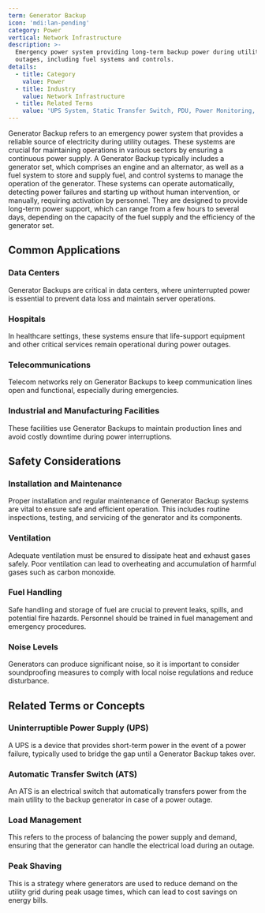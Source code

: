 ```yaml
---
term: Generator Backup
icon: 'mdi:lan-pending'
category: Power
vertical: Network Infrastructure
description: >-
  Emergency power system providing long-term backup power during utility
  outages, including fuel systems and controls.
details:
  - title: Category
    value: Power
  - title: Industry
    value: Network Infrastructure
  - title: Related Terms
    value: 'UPS System, Static Transfer Switch, PDU, Power Monitoring, EPO System'
---
```

Generator Backup refers to an emergency power system that provides a reliable source of electricity during utility outages. These systems are crucial for maintaining operations in various sectors by ensuring a continuous power supply. A Generator Backup typically includes a generator set, which comprises an engine and an alternator, as well as a fuel system to store and supply fuel, and control systems to manage the operation of the generator. These systems can operate automatically, detecting power failures and starting up without human intervention, or manually, requiring activation by personnel. They are designed to provide long-term power support, which can range from a few hours to several days, depending on the capacity of the fuel supply and the efficiency of the generator set.

## Common Applications

### Data Centers
Generator Backups are critical in data centers, where uninterrupted power is essential to prevent data loss and maintain server operations. 

### Hospitals
In healthcare settings, these systems ensure that life-support equipment and other critical services remain operational during power outages.

### Telecommunications
Telecom networks rely on Generator Backups to keep communication lines open and functional, especially during emergencies.

### Industrial and Manufacturing Facilities
These facilities use Generator Backups to maintain production lines and avoid costly downtime during power interruptions.

## Safety Considerations

### Installation and Maintenance
Proper installation and regular maintenance of Generator Backup systems are vital to ensure safe and efficient operation. This includes routine inspections, testing, and servicing of the generator and its components.

### Ventilation
Adequate ventilation must be ensured to dissipate heat and exhaust gases safely. Poor ventilation can lead to overheating and accumulation of harmful gases such as carbon monoxide.

### Fuel Handling
Safe handling and storage of fuel are crucial to prevent leaks, spills, and potential fire hazards. Personnel should be trained in fuel management and emergency procedures.

### Noise Levels
Generators can produce significant noise, so it is important to consider soundproofing measures to comply with local noise regulations and reduce disturbance.

## Related Terms or Concepts

### Uninterruptible Power Supply (UPS)
A UPS is a device that provides short-term power in the event of a power failure, typically used to bridge the gap until a Generator Backup takes over.

### Automatic Transfer Switch (ATS)
An ATS is an electrical switch that automatically transfers power from the main utility to the backup generator in case of a power outage.

### Load Management
This refers to the process of balancing the power supply and demand, ensuring that the generator can handle the electrical load during an outage.

### Peak Shaving
This is a strategy where generators are used to reduce demand on the utility grid during peak usage times, which can lead to cost savings on energy bills.
